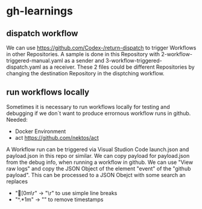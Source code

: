 # gh-learnings

## dispatch workflow
We can use https://github.com/Codex-/return-dispatch to trigger Workflows in other Repositories. A sample is done in this Repository with 2-workflow-triggered-manual.yaml as a sender and 3-workflow-triggered-dispatch.yaml as a receiver. These 2 files could be different Repositories by changing the destination Repository in the disptching workflow.

## run workflows locally

Sometimes it is necessary to run workflows locally for testing and debugging if we don´t want to produce errornous workflow runs in github.
Needed:
- Docker Environment
- act https://github.com/nektos/act

A Workflow run can be triggered via Visual Studion Code launch.json and payload.json in this repo or similar. We can copy payload for payload.json from the debug info, when running a workflow in github. We can use "View raw logs" and copy the JSON Object of the element "event" of the "github payload". This can be processed to a JSON Obejct with some search an replaces
- "\[0m\r" -> "\r" to use simple line breaks
- "^.*1m" -> "" to remove timestamps
